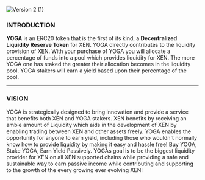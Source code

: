![Version 2 (1)](https://user-images.githubusercontent.com/122698385/212992435-e27f1517-22ce-4c1a-bd3a-e9183acc558a.png)
### INTRODUCTION

**YOGA** is an ERC20 token that is the first of its kind, a **Decentralized Liquidity Reserve Token** for XEN. YOGA directly contributes to the liquidity provision of XEN. With your purchase of YOGA you will allocate a percentage of funds into a pool which provides liquidity for XEN. The more YOGA one has staked the greater their allocation becomes in the liquidity pool. YOGA stakers will earn a yield based upon their percentage of the pool. 

---
### VISION

YOGA is strategically designed to bring innovation and provide a service that benefits both XEN and YOGA stakers. XEN benefits by receiving an amble amount of Liquidity which aids in the development of XEN by enabling trading between XEN and other assets freely. YOGA enables the opportunity for anyone to earn yield, including those who wouldn't normally know how to provide liquidity by making it easy and hassle free! Buy YOGA, Stake YOGA, Earn Yield Passively.
YOGAs goal is to be the biggest liquidity provider for XEN on all XEN supported chains while providing a safe and sustainable way to earn passive income while contributing and supporting to the growth of the every growing ever evolving XEN!

### 


